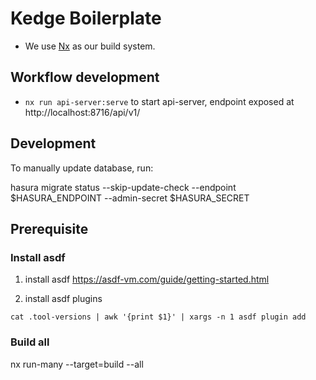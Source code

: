 # Kedge Boilerplate

- We use [Nx](./README_NX.md) as our build system.

## Workflow development
- `nx run api-server:serve` to start api-server, endpoint exposed at http://localhost:8716/api/v1/

## Development
To manually update database, run:

hasura migrate status --skip-update-check --endpoint $HASURA_ENDPOINT --admin-secret $HASURA_SECRET


## Prerequisite

### Install asdf
1. install asdf
https://asdf-vm.com/guide/getting-started.html

2. install asdf plugins
```
cat .tool-versions | awk '{print $1}' | xargs -n 1 asdf plugin add
```

### Build all
nx run-many --target=build --all


